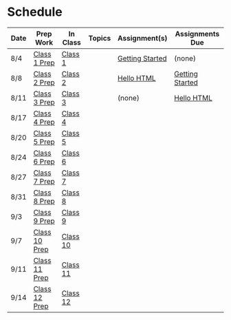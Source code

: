 # Schedule

Date | Prep Work | In Class | Topics | Assignment(s) | Assignments Due |
-----|-----------|----------|--------|---------------|------------------
8/4 | [Class 1 Prep](./class1-prep) | [Class 1](./class1) | | [Getting Started](../assignments/getting-started) | (none)
8/8 | [Class 2 Prep](./class2-prep) | [Class 2](./class2) | | [Hello HTML](../assignments/hello-html) | [Getting Started](./assignments/getting-started)
8/11 | [Class 3 Prep](./class3-prep) | [Class 3](./class3) | | (none) | [Hello HTML](../assignments/hello-html)
8/17 | [Class 4 Prep](./class4-prep) | [Class 4](./class4) | | | |
8/20 | [Class 5 Prep](./class5-prep) | [Class 5](./class5) | | | |
8/24 | [Class 6 Prep](./class6-prep) | [Class 6](./class6) | | | |
8/27 | [Class 7 Prep](./class7-prep) | [Class 7](./class7) | | | |
8/31 | [Class 8 Prep](./class8-prep) | [Class 8](./class8) | | | |
9/3 | [Class 9 Prep](./class9-prep) | [Class 9](./class9) | | | |
9/7 | [Class 10 Prep](./class10-prep) | [Class 10](./class10) | | | |
9/11 | [Class 11 Prep](./class11-prep) | [Class 11](./class11) | | | |
9/14 | [Class 12 Prep](./class12-prep) | [Class 12](./class12) | | | |
